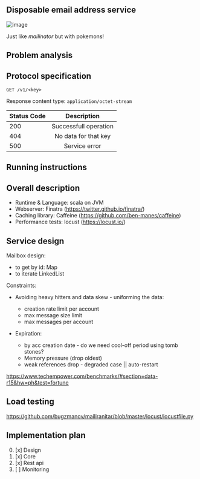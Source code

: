 ## Disposable email address service

![image](https://user-images.githubusercontent.com/502482/86857650-f107dc00-c08c-11ea-94e4-8c578d88bc42.png)

<span>Just like _mailinator_ but with pokemons!</span>

## Problem analysis


## Protocol specification

`GET /v1/<key>`

Response content type: `application/octet-stream`

| Status Code   | Description           | 
| ------------- |:-------------:| 
| 200           | Successfull operation | 
| 404           | No data for that key      | 
| 500           | Service error        | 


## Running instructions


## Overall description

* Runtime & Language: scala on JVM 
* Webserver: Finatra (https://twitter.github.io/finatra/)
* Caching library: Caffeine (https://github.com/ben-manes/caffeine)
* Performance tests: locust (https://locust.io/)

## Service design 

Mailbox design:
   - to get by id: Map
   - to iterate LinkedList
   

Constraints:
- Avoiding heavy hitters and data skew - uniforming the data:
    - creation rate limit per account
    - max message size limit
    - max messages per account
    
- Expiration:
   - by acc creation date  - do we need cool-off period using tomb stones?
   - Memory pressure (drop oldest)
   - weak references drop - degraded case || auto-restart

https://www.techempower.com/benchmarks/#section=data-r15&hw=ph&test=fortune

## Load testing

https://github.com/bugzmanov/mailiranitar/blob/master/locust/locustfile.py

## Implementation plan

0. [x] Design     
1. [x] Core       
2. [x] Rest api   
3. [ ] Monitoring 
